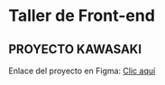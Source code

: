 <h1>Taller de Front-end</h1>

<h2>PROYECTO KAWASAKI</h2>

<p>Enlace del proyecto en Figma: <a href="https://www.figma.com/file/mIL87rnopeRUPRJ7W4ENrz/Full-stack-V2?type=design&node-id=0-1&mode=design&t=yQR9VhRapF8ZMyBS-0">Clic aquí</a> <p>



